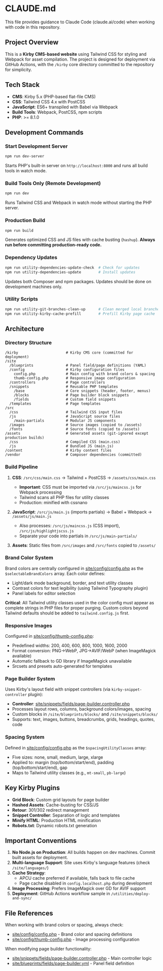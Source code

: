 # CLAUDE.md

This file provides guidance to Claude Code (claude.ai/code) when working with code in this repository.

## Project Overview

This is a **Kirby CMS-based website** using Tailwind CSS for styling and Webpack for asset compilation. The project is designed for deployment via GitHub Actions, with the `/kirby` core directory committed to the repository for simplicity.

## Tech Stack

- **CMS**: Kirby 5.x (PHP-based flat-file CMS)
- **CSS**: Tailwind CSS 4.x with PostCSS
- **JavaScript**: ES6+ transpiled with Babel via Webpack
- **Build Tools**: Webpack, PostCSS, npm scripts
- **PHP**: >= 8.1.0

## Development Commands

### Start Development Server
```bash
npm run dev-server
```
Starts PHP's built-in server on `http://localhost:8000` and runs all build tools in watch mode.

### Build Tools Only (Remote Development)
```bash
npm run dev
```
Runs Tailwind CSS and Webpack in watch mode without starting the PHP server.

### Production Build
```bash
npm run build
```
Generates optimized CSS and JS files with cache busting (`hashup`). **Always run before committing production-ready code.**

### Dependency Updates
```bash
npm run utility-dependencies-update-check  # Check for updates
npm run utility-dependencies-update        # Install updates
```
Updates both Composer and npm packages. Updates should be done on development machines only.

### Utility Scripts
```bash
npm run utility-git-branches-clean-up      # Clean merged local branches
npm run utility-kirby-cache-prefill        # Prefill Kirby page cache
```

## Architecture

### Directory Structure

```
/kirby                      # Kirby CMS core (committed for deployment)
/site
  /blueprints               # Panel field/page definitions (YAML)
  /config                   # Kirby configuration files
    config.php              # Main config with brand colors & spacing
    thumb-config.php        # Responsive image configuration
  /controllers              # Page controllers
  /snippets                 # Reusable PHP templates
    /base                   # Core snippets (header, footer, menus)
    /blocks                 # Page builder block snippets
    /fields                 # Custom field snippets
  /templates                # Page templates
/src
  /css                      # Tailwind CSS input files
  /js                       # JavaScript source files
    /main-partials          # Modular JS components
  /images                   # Source images (copied to /assets)
  /fonts                    # Source fonts (copied to /assets)
/assets                     # Generated assets (git-ignored except production builds)
  /css                      # Compiled CSS (main.css)
  /js                       # Bundled JS (main.js)
/content                    # Kirby content files
/vendor                     # Composer dependencies (committed)
```

### Build Pipeline

1. **CSS**: `/src/css/main.css` → Tailwind + PostCSS → `/assets/css/main.css`
   - **Important**: CSS must be imported via `/src/js/maincss.js` for Webpack processing
   - Tailwind scans all PHP files for utility classes
   - Production: minified with cssnano

2. **JavaScript**: `/src/js/main.js` (imports partials) → Babel + Webpack → `/assets/js/main.js`
   - Also processes: `/src/js/maincss.js` (CSS import), `/src/js/highlightjscss.js`
   - Separate your code into partials in `/src/js/main-partials/`

3. **Assets**: Static files from `/src/images` and `/src/fonts` copied to `/assets/`

### Brand Color System

Brand colors are centrally configured in [site/config/config.php](site/config/config.php) as the `$selectableBrandColors` array. Each color defines:
- Light/dark mode background, border, and text utility classes
- Contrast colors for text legibility (using Tailwind Typography plugin)
- Panel labels for editor selection

**Critical**: All Tailwind utility classes used in the color config must appear as complete strings in PHP files for proper purging. Custom colors beyond Tailwind defaults should be added to `tailwind.config.js` first.

### Responsive Images

Configured in [site/config/thumb-config.php](site/config/thumb-config.php):
- Predefined widths: 200, 400, 600, 800, 1000, 1600, 2000
- Format conversion: PNG→WebP, JPG→AVIF/WebP (when ImageMagick available)
- Automatic fallback to GD library if ImageMagick unavailable
- Srcsets and presets auto-generated for templates

### Page Builder System

Uses Kirby's layout field with snippet controllers (via `kirby-snippet-controller` plugin):
- **Controller**: [site/snippets/fields/page-builder.controller.php](site/snippets/fields/page-builder.controller.php)
- Processes layout rows, columns, background colors/images, spacing
- Custom blocks in `/site/blueprints/blocks/` and `/site/snippets/blocks/`
- Supports: text, images, buttons, breadcrumbs, grids, headings, quotes, code

### Spacing System

Defined in [site/config/config.php](site/config/config.php) as the `$spacingUtilityClasses` array:
- Five sizes: none, small, medium, large, xlarge
- Applied to: margin (top/bottom/start/end), padding (top/bottom/start/end), gap
- Maps to Tailwind utility classes (e.g., `mt-small`, `pb-large`)

## Key Kirby Plugins

- **Grid Block**: Custom grid layouts for page builder
- **Hashed Assets**: Cache-busting for CSS/JS
- **Retour**: 301/302 redirect management
- **Snippet Controller**: Separation of logic and templates
- **Minify HTML**: Production HTML minification
- **Robots.txt**: Dynamic robots.txt generation

## Important Conventions

1. **No Node.js on Production**: All builds happen on dev machines. Commit built assets for deployment.
2. **Multi-language Support**: Site uses Kirby's language features (check `/site/languages/`)
3. **Cache Strategy**:
   - APCU cache preferred if available, falls back to file cache
   - Page cache disabled in `config.localhost.php` during development
4. **Image Processing**: Prefers ImageMagick over GD for AVIF support
5. **Deployment**: GitHub Actions workflow sample in `/utilities/deploy-and-sync/`

## File References

When working with brand colors or spacing, always check:
- [site/config/config.php](site/config/config.php) - Brand color and spacing definitions
- [site/config/thumb-config.php](site/config/thumb-config.php) - Image processing configuration

When modifying page builder functionality:
- [site/snippets/fields/page-builder.controller.php](site/snippets/fields/page-builder.controller.php) - Main controller logic
- [site/blueprints/fields/page-builder.yml](site/blueprints/fields/page-builder.yml) - Panel field definition
